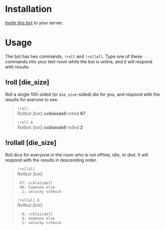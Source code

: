 # Installation

[Invite this bot](https://discordapp.com/oauth2/authorize?client_id=511278542969896962&scope=bot) 
to your server.

# Usage

The bot has two commands, `!roll` and `!rollall`. Type one of these commands into your text
room while the bot is online, and it will respond with results.

## !roll [die_size]

Roll a single 100-sided (or `die_size`-sided) die for you, and respond with the results for everone to see.

> `!roll`  
> Rollbot [bot] **ccblaisdell** rolled **67**
>
> `!roll 6`  
> Rollbot [bot] **ccblaisdell** rolled **2**

## !rollall [die_size]

Roll dice for everyone in the room who is not offline, idle, or dnd. It will respond with
the results in descending order.

> `!rollall`  
> Rollbot [bot]
> ```
>  67: ccblaisdell
>  48: Someone else
>   1: unlucky schmuck
> ```

> `!rollall 6`  
> Rollbot [bot]
> ```
>   6: ccblaisdell
>   3: Someone else
>   1: unlucky schmuck
> ```
